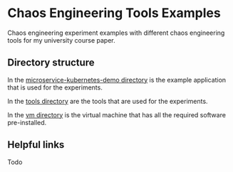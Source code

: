 # Chaos Engineering Tools Examples
Chaos engineering experiment examples with different chaos engineering
tools for my university course paper.

## Directory structure
In the [microservice-kubernetes-demo directory](microservice-kubernetes-demo)
is the example application that is used for the experiments.

In the [tools directory](tools)
are the tools that are used for the experiments.

In the [vm directory](vm)
is the virtual machine that has all the required software pre-installed.

## Helpful links
Todo